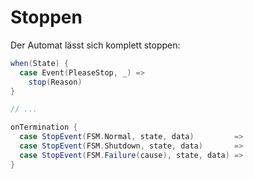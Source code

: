 # Stoppen

Der Automat lässt sich komplett stoppen:

```scala
when(State) {
  case Event(PleaseStop, _) =>
    stop(Reason)
}

// ...

onTermination {
  case StopEvent(FSM.Normal, state, data)         =>
  case StopEvent(FSM.Shutdown, state, data)       =>
  case StopEvent(FSM.Failure(cause), state, data) =>
}
```
